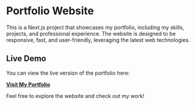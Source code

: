 # Portfolio Website

This is a Next.js project that showcases my portfolio, including my skills, projects, and professional experience. The website is designed to be responsive, fast, and user-friendly, leveraging the latest web technologies.

## Live Demo

You can view the live version of the portfolio here:

[**Visit My Portfolio**](https://mariaorlina-portfolio.vercel.app)

Feel free to explore the website and check out my work!
